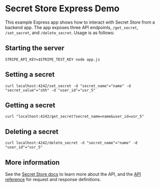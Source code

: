 # Secret Store Express Demo

This example Express app shows how to interact with Secret Store from a backend app. The app exposes three API endpoints, `/get_secret`, `/set_secret`, and `/delete_secret`. Usage is as follows:

## Starting the server

```
STRIPE_API_KEY=$STRIPE_TEST_KEY node app.js
```

## Setting a secret

```
curl localhost:4242/set_secret -d "secret_name"="name" -d "secret_value"="shh" -d "user_id"="usr_5"
```

## Getting a secret

```
curl "localhost:4242/get_secret?secret_name=name&user_id=usr_5"
```

## Deleting a secret

```
curl localhost:4242/delete_secret -d "secret_name"="name" -d "user_id"="usr_5"
```

## More information

See the [Secret Store docs](https://stripe.com/docs/stripe-apps/store-auth-data-custom-objects) to learn more about the API, and the [API reference](https://stripe.com/docs/api/secret_management) for request and response definitions.